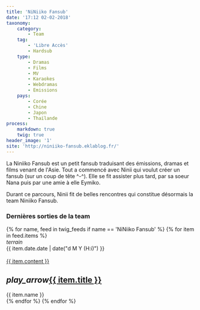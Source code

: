 ```yaml
---
title: 'NiNiiko Fansub'
date: '17:12 02-02-2018'
taxonomy:
    category:
        - Team
    tag:
        - 'Libre Accès'
        - Hardsub
    type:
        - Dramas
        - Films
        - MV
        - Karaokes
        - Webdramas
        - Emissions
    pays:
        - Corée
        - Chine
        - Japon
        - Thaïlande
process:
    markdown: true
    twig: true
header_image: '1'
site: 'http://niniiko-fansub.eklablog.fr/'
---
```


La Niniiko Fansub est un petit fansub traduisant des émissions, dramas et films venant de l'Asie. Tout a commencé avec Ninii qui voulut créer un fansub (sur un coup de tête ^-^). Elle se fit assister plus tard, par sa soeur Nana puis par une amie à elle Eymiko.

Durant ce parcours, Ninii fit de belles rencontres qui constitue désormais la team Niniiko Fansub. 

<div class="gap"></div>
<h3>Dernières sorties de la team</h3>



<div class="row">
{% for name, feed in twig_feeds if name == 'NiNiiko Fansub' %}
{% for item in feed.items %}
<div class="col s12 m6 l4 xl3">
<div class="card">
<span class="top-icon"><i class="material-icons">terrain</i></span>
<div class="rssincl-itemdate">{{ item.date.date | date("d M Y (H:i)") }}</div><br>
<a href="{{ item.url }}" target="_blank"><div class="item-image">{{ item.content }}</div></a>
 <h2 class="truncate"><i class="tiny material-icons">play_arrow</i><a href="{{ item.url }}" target="_blank">{{ item.title }}</a></h2>
<div class="rssincl-itemfeedtitle">{{ item.name }}</div>
</div>
</div>
{% endfor %}
{% endfor %}
</div>